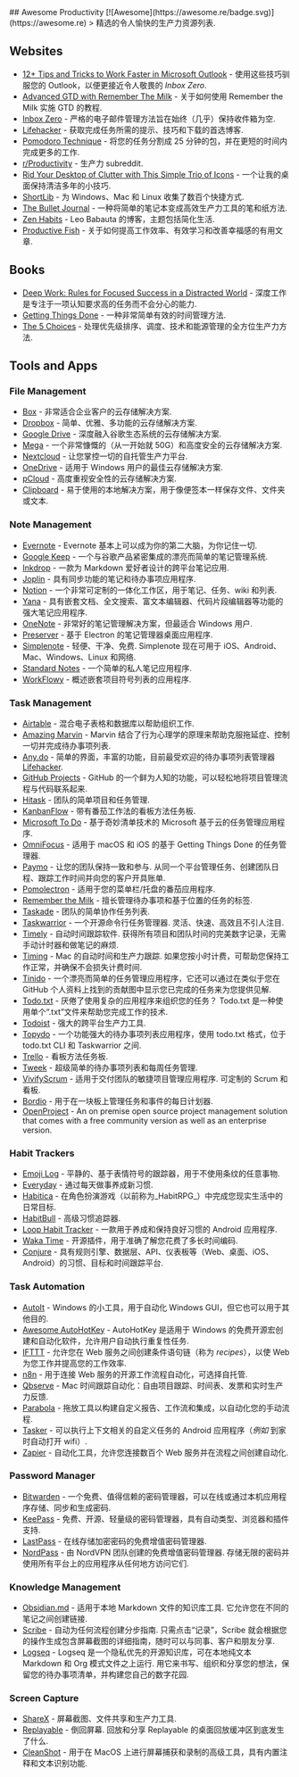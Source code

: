 <div class="github-widget" data-repo="jyguyomarch/awesome-productivity"></div>
## Awesome Productivity [![Awesome](https://awesome.re/badge.svg)](https://awesome.re)
&gt; 精选的令人愉快的生产力资源列表.



## Websites

- [12+ Tips and Tricks to Work Faster in Microsoft Outlook](https://lifehacker.com/12-tips-and-tricks-to-work-faster-in-microsoft-outlook-1540483009) - 使用这些技巧驯服您的 Outlook，以便更接近令人敬畏的 _Inbox Zero_.
- [Advanced GTD with Remember The Milk](https://blog.rememberthemilk.com/post/116665489183/guest-post-advanced-gtd-with-remember-the-milk) - 关于如何使用 Remember the Milk 实施 GTD 的教程.
- [Inbox Zero](https://www.43folders.com/izero) - 严格的电子邮件管理方法旨在始终（几乎）保持收件箱为空.
- [Lifehacker](https://lifehacker.com/) - 获取完成任务所需的提示、技巧和下载的首选博客.
- [Pomodoro Technique](http://pomodorotechnique.com/) - 将您的任务分割成 25 分钟的包，并在更短的时间内完成更多的工作.
- [r/Productivity](https://www.reddit.com/r/productivity/) - 生产力 subreddit.
- [Rid Your Desktop of Clutter with This Simple Trio of Icons](https://lifehacker.com/5901487/rid-your-desktop-of-clutter-with-this-simple-trio-of-icons) - 一个让我的桌面保持清洁多年的小技巧.
- [ShortLib](https://shortlib.netlify.app/) - 为 Windows、Mac 和 Linux 收集了数百个快捷方式.
- [The Bullet Journal](https://bulletjournal.com/) - 一种将简单的笔记本变成高效生产力工具的笔和纸方法.
- [Zen Habits](https://zenhabits.net/) - Leo Babauta 的博客，主题包括简化生活.
- [Productive Fish](https://productive.fish/) - 关于如何提高工作效率、有效学习和改善幸福感的有用文章.

## Books

- [Deep Work: Rules for Focused Success in a Distracted World](https://www.calnewport.com/books/deep-work/) - 深度工作是专注于一项认知要求高的任务而不会分心的能力.
- [Getting Things Done](https://gettingthingsdone.com/store/product.php?productid=17035&cat=3&page) - 一种非常简单有效的时间管理方法.
- [The 5 Choices](https://www.simonandschuster.com/books/The-5-Choices/Kory-Kogon/9781476711829) - 处理优先级排序、调度、技术和能源管理的全方位生产力方法.

## Tools and Apps

### File Management

- [Box](https://www.box.com) - 非常适合企业客户的云存储解决方案.
- [Dropbox](https://www.dropbox.com) - 简单、优雅、多功能的云存储解决方案.
- [Google Drive](https://www.google.ca/drive/) - 深度融入谷歌生态系统的云存储解决方案.
- [Mega](https://mega.nz/) - 一个非常慷慨的（从一开始就 50G）和高度安全的云存储解决方案.
- [Nextcloud](https://nextcloud.com) - 让您掌控一切的自托管生产力平台.
- [OneDrive](https://onedrive.live.com) - 适用于 Windows 用户的最佳云存储解决方案.
- [pCloud](https://www.pcloud.com/) - 高度重视安全性的云存储解决方案.
- [Clipboard](https://getclipboard.app) - 易于使用的本地解决方案，用于像便签本一样保存文件、文件夹或文本.

### Note Management

- [Evernote](https://evernote.com/) - Evernote 基本上可以成为你的第二大脑，为你记住一切.
- [Google Keep](https://www.google.com/keep/) - 一个与谷歌产品紧密集成的漂亮而简单的笔记管理系统.
- [Inkdrop](https://www.inkdrop.info/) - 一款为 Markdown 爱好者设计的跨平台笔记应用.
- [Joplin](https://joplinapp.org/) - 具有同步功能的笔记和待办事项应用程序.
- [Notion](https://www.notion.so/) - 一个非常可定制的一体化工作区，用于笔记、任务、wiki 和列表.
- [Yana](https://yana.js.org) - 具有嵌套文档、全文搜索、富文本编辑器、代码片段编辑器等功能的强大笔记应用程序.
- [OneNote](https://www.onenote.com/) - 非常好的笔记管理解决方案，但最适合 Windows 用户.
- [Preserver](https://github.com/hsbalar/preserver) - 基于 Electron 的笔记管理器桌面应用程序.
- [Simplenote](https://simplenote.com/)  - 轻便、干净、免费.  Simplenote 现在可用于 iOS、Android、Mac、Windows、Linux 和网络.
- [Standard Notes](https://standardnotes.org/) - 一个简单的私人笔记应用程序.
- [WorkFlowy](https://workflowy.com/) - 概述嵌套项目符号列表的应用程序.

### Task Management

- [Airtable](https://airtable.com/) - 混合电子表格和数据库以帮助组织工作.
- [Amazing Marvin](https://www.amazingmarvin.com/) - Marvin 结合了行为心理学的原理来帮助克服拖延症、控制一切并完成待办事项列表.
- [Any.do](https://www.any.do/) - 简单的界面，丰富的功能，目前最受欢迎的待办事项列表管理器 [Lifehacker](https://lifehacker.com/5924093/five-best-to-do-list-managers).
- [GitHub Projects](https://github.com/features/project-management/) - GitHub 的一个鲜为人知的功能，可以轻松地将项目管理流程与代码联系起来.
- [Hitask](https://hitask.com) - 团队的简单项目和任务管理.
- [KanbanFlow](https://kanbanflow.com) - 带有番茄工作法的看板方法任务板.
- [Microsoft To Do](https://todo.microsoft.com/tasks/) - 基于奇妙清单技术的 Microsoft 基于云的任务管理应用程序.
- [OmniFocus](https://www.omnigroup.com/omnifocus) - 适用于 macOS 和 iOS 的基于 Getting Things Done 的任务管理器.
- [Paymo](https://www.paymoapp.com/)  - 让您的团队保持一致和参与. 从同一个平台管理任务、创建团队日程、跟踪工作时间并向您的客户开具账单.
- [Pomolectron](https://github.com/amitmerchant1990/pomolectron) - 适用于您的菜单栏/托盘的番茄应用程序.
- [Remember the Milk](https://www.rememberthemilk.com) - 擅长管理待办事项和基于位置的任务的标签.
- [Taskade](https://taskade.com) - 团队的简单协作任务列表.
- [Taskwarrior](https://taskwarrior.org/)  - 一个开源命令行任务管理器. 灵活、快速、高效且不引人注目.
- [Timely](https://memory.ai/timely)  - 自动时间跟踪软件. 获得所有项目和团队时间的完美数字记录，无需手动计时器和做笔记的麻烦.
- [Timing](https://timingapp.com/)  - Mac 的自动时间和生产力跟踪. 如果您按小时计费，可帮助您保持工作正常，并确保不会损失计费时间.
- [Tinido](https://tinido.com/) - 一个漂亮而简单的任务管理应用程序，它还可以通过在类似于您在 GitHub 个人资料上找到的贡献图中显示您已完成的任务来为您提供见解.
- [Todo.txt](http://todotxt.com/)  - 厌倦了使用复杂的应用程序来组织您的任务？  Todo.txt 是一种使用单个“.txt”文件来帮助您完成工作的技术.
- [Todoist](https://todoist.com/) - 强大的跨平台生产力工具.
- [Topydo](https://github.com/topydo/topydo) - 一个功能强大的待办事项列表应用程序，使用 todo.txt 格式，位于 todo.txt CLI 和 Taskwarrior 之间.
- [Trello](https://trello.com) - 看板方法任务板.
- [Tweek](https://tweek.so) - 超级简单的待办事项列表和每周任务管理.
- [VivifyScrum](https://www.vivifyscrum.com)  - 适用于交付团队的敏捷项目管理应用程序. 可定制的 Scrum 和看板.
- [Bordio](https://bordio.com/) - 用于在一块板上管理任务和事件的每日计划器.
- [OpenProject](https://www.openproject.org/) - An on premise open source project management solution that comes with a free community version as well as an enterprise version.

### Habit Trackers

- [Emoji Log](https://emojilog.rosano.ca) - 平静的、基于表情符号的跟踪器，用于不使用条纹的任意事物.
- [Everyday](https://everyday.app/) - 通过每天做事养成新习惯.
- [Habitica](https://habitica.com) - 在角色扮演游戏（以前称为_HabitRPG_）中完成您现实生活中的日常目标.
- [HabitBull](https://www.habitbull.com/) - 高级习惯追踪器.
- [Loop Habit Tracker](https://github.com/iSoron/uhabits) - 一款用于养成和保持良好习惯的 Android 应用程序.
- [Waka Time](https://wakatime.com/) - 开源插件，用于准确了解您花费了多长时间编码.
- [Conjure](https://conjure.so) - 具有规则引擎、数据层、API、仪表板等（Web、桌面、iOS、Android）的习惯、目标和时间跟踪平台.

### Task Automation

- [AutoIt](https://www.autoitscript.com/) - Windows 的小工具，用于自动化 Windows GUI，但它也可以用于其他目的.
- [Awesome AutoHotKey](https://github.com/ahkscript/awesome-AutoHotkey) - AutoHotKey 是适用于 Windows 的免费开源宏创建和自动化软件，允许用户自动执行重复性任务.
- [IFTTT](https://ifttt.com) - 允许您在 Web 服务之间创建条件语句链（称为 _recipes_），以使 Web 为您工作并提高您的工作效率.
- [n8n](https://n8n.io) - 用于连接 Web 服务的开源工作流程自动化，可选择自托管.
- [Qbserve](https://qotoqot.com/qbserve/) - Mac 时间跟踪自动化：自由项目跟踪、时间表、发票和实时生产力反馈.
- [Parabola](https://parabola.io) - 拖放工具以构建自定义报告、工作流和集成，以自动化您的手动流程.
- [Tasker](https://tasker.dinglisch.net/) - 可以执行上下文相关的自定义任务的 Android 应用程序（_例如_ 到家时自动打开 wifi）.
- [Zapier](https://zapier.com/) - 自动化工具，允许您连接数百个 Web 服务并在流程之间创建自动化.

### Password Manager

- [Bitwarden](https://bitwarden.com) - 一个免费、值得信赖的密码管理器，可以在线或通过本机应用程序存储、同步和生成密码.
- [KeePass](https://keepass.info/) - 免费、开源、轻量级的密码管理器，具有自动类型、浏览器和插件支持.
- [LastPass](https://lastpass.com) - 在线存储加密密码的免费增值密码管理器.
- [NordPass](https://nordpass.com/)  - 由 NordVPN 团队创建的免费增值密码管理器. 存储无限的密码并使用所有平台上的应用程序从任何地方访问它们.

### Knowledge Management

- [Obsidian.md](https://obsidian.md/)  - 适用于本地 Markdown 文件的知识库工具. 它允许您在不同的笔记之间创建链接.
- [Scribe](https://scribehow.com/)  - 自动为任何流程创建分步指南. 只需点击“记录”，Scribe 就会根据您的操作生成包含屏幕截图的详细指南，随时可以与同事、客户和朋友分享.
- [Logseq](https://logseq.com/)  - Logseq 是一个隐私优先的开源知识库，可在本地纯文本 Markdown 和 Org 模式文件之上运行. 用它来书写、组织和分享您的想法，保留您的待办事项清单，并构建您自己的数字花园.

### Screen Capture

- [ShareX](https://getsharex.com/) - 屏幕截图、文件共享和生产力工具.
- [Replayable](https://replayable.io)  - 倒回屏幕. 回放和分享 Replayable 的桌面回放缓冲区到底发生了什么.
- [CleanShot](https://cleanshot.com/) - 用于在 MacOS 上进行屏幕捕获和录制的高级工具，具有内置注释和文本识别功能.
